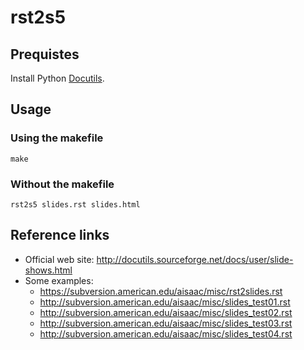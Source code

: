 # rst2s5 

## Prequistes

Install Python [Docutils](http://docutils.sourceforge.net/).

## Usage

### Using the makefile

    make

### Without the makefile

    rst2s5 slides.rst slides.html

## Reference links

- Official web site: http://docutils.sourceforge.net/docs/user/slide-shows.html
- Some examples:
    - https://subversion.american.edu/aisaac/misc/rst2slides.rst
    - http://subversion.american.edu/aisaac/misc/slides_test01.rst
    - http://subversion.american.edu/aisaac/misc/slides_test02.rst
    - http://subversion.american.edu/aisaac/misc/slides_test03.rst
    - http://subversion.american.edu/aisaac/misc/slides_test04.rst

